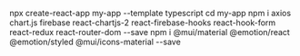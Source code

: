 npx create-react-app my-app --template typescript
cd my-app
npm i axios chart.js firebase react-chartjs-2 react-firebase-hooks react-hook-form react-redux react-router-dom --save 
npm i @mui/material @emotion/react @emotion/styled @mui/icons-material --save